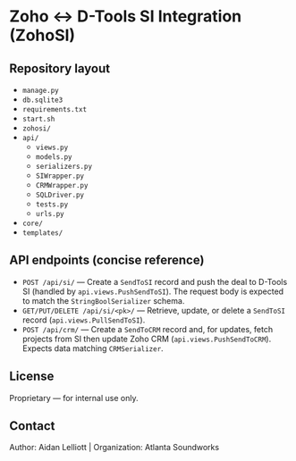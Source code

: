 # Zoho ↔ D-Tools SI Integration (ZohoSI)

## Repository layout

- `manage.py`
- `db.sqlite3`
- `requirements.txt`
- `start.sh` 
- `zohosi/` 
- `api/` 
  - `views.py` 
  - `models.py`
  - `serializers.py`
  - `SIWrapper.py`
  - `CRMWrapper.py`
  - `SQLDriver.py`
  - `tests.py`
  - `urls.py`
- `core/`
- `templates/`

## API endpoints (concise reference)

- `POST /api/si/` — Create a `SendToSI` record and push the deal to D-Tools SI (handled by `api.views.PushSendToSI`). The request body is expected to match the `StringBoolSerializer` schema.
- `GET/PUT/DELETE /api/si/<pk>/` — Retrieve, update, or delete a `SendToSI` record (`api.views.PullSendToSI`).
- `POST /api/crm/` — Create a `SendToCRM` record and, for updates, fetch projects from SI then update Zoho CRM (`api.views.PushSendToCRM`). Expects data matching `CRMSerializer`.

## License

Proprietary — for internal use only.

## Contact

Author: Aidan Lelliott | 
Organization: Atlanta Soundworks
